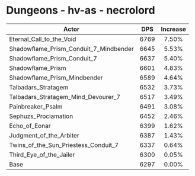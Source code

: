 # Dungeons - hv-as - necrolord
| Actor | DPS | Increase |
|---|:---:|:---:|
|Eternal_Call_to_the_Void|6769|7.50%|
|Shadowflame_Prism_Conduit_7_Mindbender|6645|5.53%|
|Shadowflame_Prism_Conduit_7|6637|5.40%|
|Shadowflame_Prism|6601|4.83%|
|Shadowflame_Prism_Mindbender|6589|4.64%|
|Talbadars_Stratagem|6532|3.73%|
|Talbadars_Stratagem_Mind_Devourer_7|6517|3.49%|
|Painbreaker_Psalm|6491|3.08%|
|Sephuzs_Proclamation|6452|2.46%|
|Echo_of_Eonar|6399|1.62%|
|Judgment_of_the_Arbiter|6387|1.43%|
|Twins_of_the_Sun_Priestess_Conduit_7|6337|0.64%|
|Third_Eye_of_the_Jailer|6300|0.05%|
|Base|6297|0.00%|
